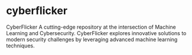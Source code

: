 # cyberflicker
CyberFlicker A cutting-edge repository at the intersection of Machine Learning and Cybersecurity.  CyberFlicker explores innovative solutions to modern security challenges by leveraging advanced machine learning techniques.
